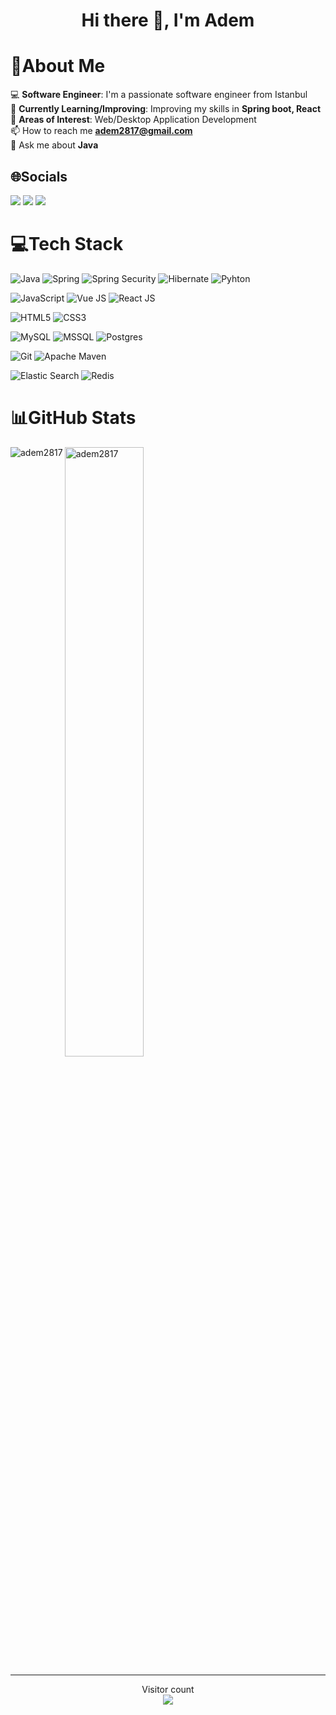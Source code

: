 <h1 align="center">Hi there 👋, I'm Adem</h1>

# 💫About Me
💻 **Software Engineer**: I'm a passionate software engineer from Istanbul<br>
🌱 **Currently Learning/Improving**: Improving my skills in **Spring boot, React** <br>
🤖 **Areas of Interest**: Web/Desktop Application Development <br>
📫 How to reach me **adem2817@gmail.com** <br>
💬 Ask me about **Java** <br>

## 🌐Socials
[![](https://img.shields.io/badge/LinkedIn-0077B5?style=for-the-badge&logo=linkedin&logoColor=white)](https://www.linkedin.com/in/adem2817/)
[![](https://img.shields.io/badge/Medium-12100E?style=for-the-badge&logo=medium&logoColor=white)](https://medium.com/@adem2817/)
[![](https://img.shields.io/badge/-Hackerrank-2EC866?style=for-the-badge&logo=HackerRank&logoColor=white)](https://www.hackerrank.com/adem2817)

# 💻Tech Stack

![Java](https://img.shields.io/badge/Java-ED8B00?style=for-the-badge&logo=openjdk&logoColor=white)
![Spring](https://img.shields.io/badge/Spring-6DB33F?style=for-the-badge&logo=spring&logoColor=white)
![Spring Security](https://img.shields.io/badge/Spring_Security-6DB33F?style=for-the-badge&logo=Spring-Security&logoColor=white)
![Hibernate](https://img.shields.io/badge/Hibernate-59666C?style=for-the-badge&logo=Hibernate&logoColor=white)
![Pyhton](https://img.shields.io/badge/Python-3776AB?style=for-the-badge&logo=python&logoColor=white)

![JavaScript](https://img.shields.io/badge/JavaScript-F7DF1E?style=for-the-badge&logo=javascript&logoColor=black)
![Vue JS](https://img.shields.io/badge/Vue.js-35495E?style=for-the-badge&logo=mysql&logo=vue.js&logoColor=4FC08D)
![React JS](https://img.shields.io/badge/React-20232A?style=for-the-badge&logo=react&logoColor=61DAFB)

![HTML5](https://img.shields.io/badge/HTML5-E34F26?style=for-the-badge&logo=html5&logoColor=white)
![CSS3](https://img.shields.io/badge/CSS3-1572B6?style=for-the-badge&logo=css3&logoColor=white)

![MySQL](https://img.shields.io/badge/MySQL-00000F?style=for-the-badge&logo=mysql&logoColor=white)
![MSSQL](https://img.shields.io/badge/Microsoft_SQL_Server-CC2927?style=for-the-badge&logo=mysql&logo=microsoft-sql-server&logoColor=white)
![Postgres](https://img.shields.io/badge/PostgreSQL-316192?style=for-the-badge&logo=postgresql&logoColor=white)

![Git](https://img.shields.io/badge/GIT-E44C30?style=for-the-badge&logo=git&logoColor=white)
![Apache Maven](https://img.shields.io/badge/Apache%20Maven-C71A36?style=for-the-badge&logo=Apache%20Maven&logoColor=white)

![Elastic Search](https://img.shields.io/badge/Elastic_Search-005571?style=for-the-badge&logo=mysql&logoColor=white)
![Redis](https://img.shields.io/badge/redis-%23DD0031.svg?style=for-the-badge&logo=mysql&logoColor=white)


# 📊GitHub Stats 

<p>
  <img align="left" src="https://github-readme-stats.vercel.app/api/top-langs?username=adem2817&show_icons=true&theme=radical&hide_border=false&locale=en&include_all_commits=true&count_private=true&layout=compact" alt="adem2817" />
</p>
<p>
  <img align="center" src="https://github-readme-stats.vercel.app/api?username=adem2817&show_icons=true&hide_border=false&include_all_commits=true&theme=dark&locale=en" alt="adem2817" width="50%" />
</p>

<hr>

<p align="center"> 
  Visitor count<br>
  <img src="https://profile-counter.glitch.me/adem2817/count.svg" />
</p>
